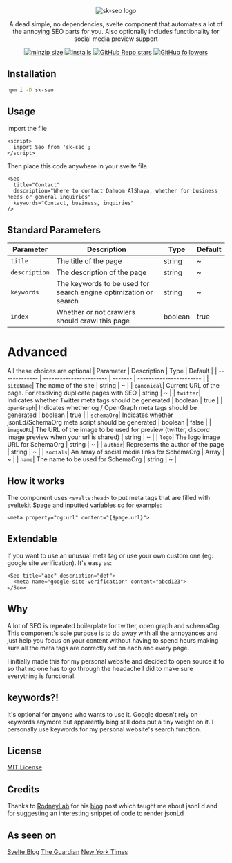 <p align="center">
  <img src="https://github.com/TheDahoom/Sveltekit-seo/assets/105564371/4b17223b-2314-4ef9-875f-ae7d661b66d6" alt="sk-seo logo" />
</p>


<p align="center">
A dead simple, no dependencies, svelte component that automates a lot of the annoying SEO parts for you.
Also optionally includes functionality for social media preview support
</p>

<div align="center">

  [![minzip size](https://img.shields.io/bundlephobia/minzip/sk-seo?style=for-the-badge)](https://img.shields.io/bundlephobia/minzip/sk-seo)
  [![installs](https://img.shields.io/npm/dm/sk-seo?style=for-the-badge)](https://img.shields.io/npm/dm/sk-seo)
  [![GitHub Repo stars](https://img.shields.io/github/stars/TheDahoom/sveltekit-seo?style=for-the-badge&label=STAR)](https://github.com/TheDahoom/Sveltekit-seo)
  [![GitHub followers](https://img.shields.io/github/followers/TheDahoom?style=for-the-badge&logo=github&label=follow)](https://github.com/TheDahoom)

</div>


## Installation
```bash 
npm i -D sk-seo
```

## Usage
import the file
```svelte
<script>
  import Seo from 'sk-seo';
</script>
```
Then place this code anywhere in your svelte file
```svelte
<Seo 
  title="Contact"
  description="Where to contact Dahoom AlShaya, whether for business needs or general inquiries"
  keywords="Contact, business, inquiries"
/>
```

## Standard Parameters
| Parameter     | Description             | Type | Default             |
| ------------- | ----------------------- | ------- | ----------------------- |
| `title`| The title of the page | string | ~ |
| `description`| The description of the page | string | ~ |
| `keywords`| The keywords to be used for search engine optimization or search | string | ~ |
| `index`| Whether or not crawlers should crawl this page | boolean | true |

# Advanced
All these choices are optional
| Parameter     | Description             | Type | Default             |
| ------------- | ----------------------- | ------- | ----------------------- |
| `siteName`| The name of the site | string | ~ |
| `canonical`| Current URL of the page. For resolving duplicate pages with SEO | string | ~ |
| `twitter`| Indicates whether Twitter meta tags should be generated | boolean | true |
| `openGraph`| Indicates whether og / OpenGraph meta tags should be generated | boolean | true |
| `schemaOrg`| Indicates whether jsonLd/SchemaOrg meta script should be generated | boolean | false |
| `imageURL`| The URL of the image to be used for preview (twitter, discord image preview when your url is shared) | string | ~ |
| `logo`| The logo image URL for SchemaOrg | string | ~ |
| `author`| Represents the author of the page | string | ~ |
| `socials`| An array of social media links for SchemaOrg | Array | ~ |
| `name`| The name to be used for SchemaOrg | string | ~ |

## How it works
The component uses `<svelte:head>` to put meta tags that are filled with sveltekit $page and inputted variables so for example:
```svelte
<meta property="og:url" content="{$page.url}">
```

## Extendable
If you want to use an unusual meta tag or use your own custom one (eg: google site verification). It's easy as:
```svelte
<Seo title="abc" description="def">
  <meta name="google-site-verification" content="abcd123">
</Seo>
```

## Why
A lot of SEO is repeated boilerplate for twitter, open graph and schemaOrg. This component's sole purpose is to do away with all the annoyances and just help you focus on your content without having to spend hours making sure all the meta tags are correctly set on each and every page.

I initially made this for my personal website and decided to open source it to so that no one has to go through the headache I did to make sure everything is functional.

## keywords?!
It's optional for anyone who wants to use it. Google doesn't rely on keywords anymore but apparently bing still does put a tiny weight on it. I personally use keywords for my personal website's search function.

## License
[MIT License](https://github.com/TheDahoom/Sveltekit-seo/blob/main/LICENSE)

## Credits
Thanks to [RodneyLab](https://github.com/rodneylab) for his [blog](https://rodneylab.com/adding-schema-org-markup-to-sveltekit-site/) post which taught me about jsonLd and for suggesting an interesting snippet of code to render jsonLd

## As seen on
[Svelte Blog](https://svelte.dev/blog/whats-new-in-svelte-may-2024)
[The Guardian](https://youtu.be/iik25wqIuFo)
[New York Times](https://youtu.be/iik25wqIuFo)

